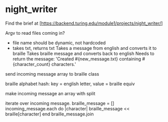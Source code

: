 # night_writer

Find the brief at [https://backend.turing.edu/module1/projects/night_writer/]

Argv to read files coming in?
  - file name should be dynamic, not hardcoded
  - takes txt, returns txt
Takes a message from english and converts it to braille
Takes braille message and converts back to english
Needs to return the message:
'Created #{new_message.txt} containing #{character_count} characters.'

send incoming message array to braille class


braille alphabet hash: key = english letter, value = braille equiv

make incoming message an array with split

iterate over incoming message.
  braille_message = []
  incoming_message.each do |character|
    braille_message << braille[character]
  end
  braille_message.join
